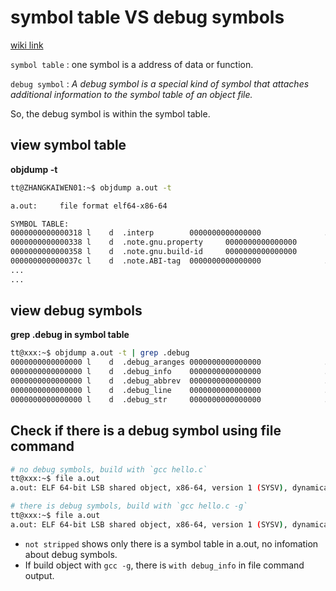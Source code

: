 # symbol table VS debug symbols

[wiki link](https://en.wikipedia.org/wiki/Debug_symbol)

`symbol table` : one symbol is a address of data or function.

`debug symbol` : *A debug symbol is a special kind of symbol that attaches additional information to the symbol table of an object file.*

So, the debug symbol is within the symbol table.

## view symbol table

**objdump -t**

```bash
tt@ZHANGKAIWEN01:~$ objdump a.out -t

a.out:     file format elf64-x86-64

SYMBOL TABLE:
0000000000000318 l    d  .interp        0000000000000000              .interp
0000000000000338 l    d  .note.gnu.property     0000000000000000              .note.gnu.property
0000000000000358 l    d  .note.gnu.build-id     0000000000000000              .note.gnu.build-id
000000000000037c l    d  .note.ABI-tag  0000000000000000              .note.ABI-tag
...
...
```
## view debug symbols

**grep .debug in symbol table**

```bash
tt@xxx:~$ objdump a.out -t | grep .debug
0000000000000000 l    d  .debug_aranges 0000000000000000              .debug_aranges
0000000000000000 l    d  .debug_info    0000000000000000              .debug_info
0000000000000000 l    d  .debug_abbrev  0000000000000000              .debug_abbrev
0000000000000000 l    d  .debug_line    0000000000000000              .debug_line
0000000000000000 l    d  .debug_str     0000000000000000              .debug_str
```

## Check if there is a debug symbol using file command

```bash
# no debug symbols, build with `gcc hello.c`
tt@xxx:~$ file a.out
a.out: ELF 64-bit LSB shared object, x86-64, version 1 (SYSV), dynamically linked, interpreter /lib64/ld-linux-x86-64.so.2, BuildID[sha1]=30bd96750c22e4e2f8ff3e214318aa17dc80a900, for GNU/Linux 3.2.0, not stripped
```

```bash
# there is debug symbols, build with `gcc hello.c -g`
tt@xxx:~$ file a.out
a.out: ELF 64-bit LSB shared object, x86-64, version 1 (SYSV), dynamically linked, interpreter /lib64/ld-linux-x86-64.so.2, BuildID[sha1]=a1c6d8cf4ac556b017cd1de27cba47f98dd0ac25, for GNU/Linux 3.2.0, with debug_info, not stripped
```

- `not stripped` shows only there is a symbol table in a.out, no infomation about debug symbols.
- If build object with `gcc -g`, there is `with debug_info` in file command output.

